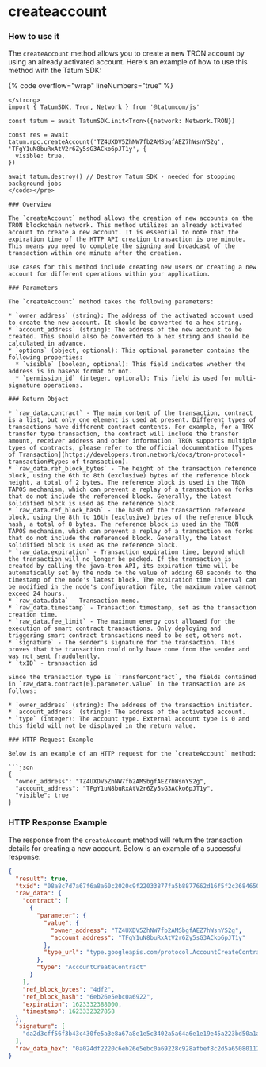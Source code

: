 # createaccount

### How to use it

The `createAccount` method allows you to create a new TRON account by using an already activated account. Here's an example of how to use this method with the Tatum SDK:

{% code overflow="wrap" lineNumbers="true" %}
```typescript// yarn add @tatumcom/js
</strong>
import { TatumSDK, Tron, Network } from '@tatumcom/js'

const tatum = await TatumSDK.init<Tron>({network: Network.TRON})

const res = await tatum.rpc.createAccount('TZ4UXDV5ZhNW7fb2AMSbgfAEZ7hWsnYS2g', 'TFgY1uN8buRxAtV2r6Zy5sG3ACko6pJT1y', {
  visible: true,
})

await tatum.destroy() // Destroy Tatum SDK - needed for stopping background jobs
</code></pre>

### Overview

The `createAccount` method allows the creation of new accounts on the TRON blockchain network. This method utilizes an already activated account to create a new account. It is essential to note that the expiration time of the HTTP API creation transaction is one minute. This means you need to complete the signing and broadcast of the transaction within one minute after the creation.

Use cases for this method include creating new users or creating a new account for different operations within your application.

### Parameters

The `createAccount` method takes the following parameters:

* `owner_address` (string): The address of the activated account used to create the new account. It should be converted to a hex string.
* `account_address` (string): The address of the new account to be created. This should also be converted to a hex string and should be calculated in advance.
* `options` (object, optional): This optional parameter contains the following properties:
  * `visible` (boolean, optional): This field indicates whether the address is in base58 format or not.
  * `permission_id` (integer, optional): This field is used for multi-signature operations.

### Return Object

* `raw_data.contract` - The main content of the transaction, contract is a list, but only one element is used at present. Different types of transactions have different contract contents. For example, for a TRX transfer type transaction, the contract will include the transfer amount, receiver address and other information. TRON supports multiple types of contracts, please refer to the official documentation [Types of Transaction](https://developers.tron.network/docs/tron-protocol-transaction#types-of-transaction).
* `raw_data.ref_block_bytes` - The height of the transaction reference block, using the 6th to 8th (exclusive) bytes of the reference block height, a total of 2 bytes. The reference block is used in the TRON TAPOS mechanism, which can prevent a replay of a transaction on forks that do not include the referenced block. Generally, the latest solidified block is used as the reference block.
* `raw_data.ref_block_hash` - The hash of the transaction reference block, using the 8th to 16th (exclusive) bytes of the reference block hash, a total of 8 bytes. The reference block is used in the TRON TAPOS mechanism, which can prevent a replay of a transaction on forks that do not include the referenced block. Generally, the latest solidified block is used as the reference block.
* `raw_data.expiration` - Transaction expiration time, beyond which the transaction will no longer be packed. If the transaction is created by calling the java-tron API, its expiration time will be automatically set by the node to the value of adding 60 seconds to the timestamp of the node's latest block. The expiration time interval can be modified in the node's configuration file, the maximum value cannot exceed 24 hours.
* `raw_data.data` - Transaction memo.
* `raw_data.timestamp` - Transaction timestamp, set as the transaction creation time.
* `raw_data.fee_limit` - The maximum energy cost allowed for the execution of smart contract transactions. Only deploying and triggering smart contract transactions need to be set, others not.
* `signature` - The sender's signature for the transaction. This proves that the transaction could only have come from the sender and was not sent fraudulently.
* `txID` - transaction id

Since the transaction type is `TransferContract`, the fields contained in `raw_data.contract[0].parameter.value` in the transaction are as follows:

* `owner_address` (string): The address of the transaction initiator.
* `account_address` (string): The address of the activated account.
* `type` (integer): The account type. External account type is 0 and this field will not be displayed in the return value.

### HTTP Request Example

Below is an example of an HTTP request for the `createAccount` method:

```json
{
  "owner_address": "TZ4UXDV5ZhNW7fb2AMSbgfAEZ7hWsnYS2g",
  "account_address": "TFgY1uN8buRxAtV2r6Zy5sG3ACko6pJT1y",
  "visible": true
}
```

### HTTP Response Example

The response from the `createAccount` method will return the transaction details for creating a new account. Below is an example of a successful response:

```json
{
  "result": true,
  "txid": "08a8c7d7a67f6a8a60c2020c9f22033877fa5b8877662d16f5f2c368465046fb",
  "raw_data": {
    "contract": [
      {
        "parameter": {
          "value": {
            "owner_address": "TZ4UXDV5ZhNW7fb2AMSbgfAEZ7hWsnYS2g",
            "account_address": "TFgY1uN8buRxAtV2r6Zy5sG3ACko6pJT1y"
          },
          "type_url": "type.googleapis.com/protocol.AccountCreateContract"
        },
        "type": "AccountCreateContract"
      }
    ],
    "ref_block_bytes": "4df2",
    "ref_block_hash": "6eb26e5ebc0a6922",
    "expiration": 1623332388000,
    "timestamp": 1623332327858
  },
  "signature": [
    "da2d3cff56f3b43c430fe5a3e8a67a8e1e5c3402a5a64a6e1e19e45a223bd50a1a4e8c6275db608dfc6c60bc86b4b69053c5e1af37e2714d1bea716d2a66c04a00"
  ],
  "raw_data_hex": "0a024df2220c6eb26e5ebc0a69228c928afbef8c2d5a65080112640a2d747970652e676f6f676c65617069732e636f6d2f70726f746f636f6c2e4163636f756e74437265617465436f6e747261637412330a1541ef67873a4a8a6154c92020ef5a102a202e6a567bd121541b9a9c9c081a8f4e2926ac24d30070f8bf8c2d"
}
```
